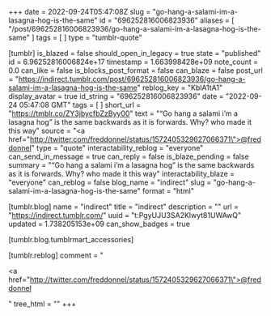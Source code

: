 +++
date = 2022-09-24T05:47:08Z
slug = "go-hang-a-salami-im-a-lasagna-hog-is-the-same"
id = "696252816006823936"
aliases = [ "/post/696252816006823936/go-hang-a-salami-im-a-lasagna-hog-is-the-same" ]
tags = [ ]
type = "tumblr-quote"

[tumblr]
is_blazed = false
should_open_in_legacy = true
state = "published"
id = 6.96252816006824e+17
timestamp = 1.663998428e+09
note_count = 0.0
can_like = false
is_blocks_post_format = false
can_blaze = false
post_url = "https://indirect.tumblr.com/post/696252816006823936/go-hang-a-salami-im-a-lasagna-hog-is-the-same"
reblog_key = "KblA1tA1"
display_avatar = true
id_string = "696252816006823936"
date = "2022-09-24 05:47:08 GMT"
tags = [ ]
short_url = "https://tmblr.co/ZY3jbycfbZzByy00"
text = "&ldquo;Go hang a salami i&rsquo;m a lasagna hog&rdquo; is the same backwards as it is forwards. Why? who made it this way"
source = "<a href=\"http://twitter.com/freddonnel/status/1572405329627066371\">@freddonnel</a>"
type = "quote"
interactability_reblog = "everyone"
can_send_in_message = true
can_reply = false
is_blaze_pending = false
summary = "“Go hang a salami i’m a lasagna hog” is the same backwards as it is forwards. Why? who made it this way"
interactability_blaze = "everyone"
can_reblog = false
blog_name = "indirect"
slug = "go-hang-a-salami-im-a-lasagna-hog-is-the-same"
format = "html"

[tumblr.blog]
name = "indirect"
title = "indirect"
description = ""
url = "https://indirect.tumblr.com/"
uuid = "t:PgyUJU3SA2Klwyt81UWAwQ"
updated = 1.738205153e+09
can_show_badges = true

[tumblr.blog.tumblrmart_accessories]

[tumblr.reblog]
comment = "<p><a href=\"http://twitter.com/freddonnel/status/1572405329627066371\">@freddonnel</a></p>"
tree_html = ""
+++
